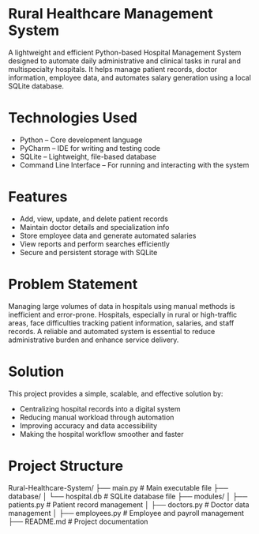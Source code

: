 # Rural Healthcare Management System

A lightweight and efficient Python-based Hospital Management System designed to automate daily administrative and clinical tasks in rural and multispecialty hospitals. It helps manage patient records, doctor information, employee data, and automates salary generation using a local SQLite database.

# Technologies Used

- Python – Core development language
- PyCharm – IDE for writing and testing code
- SQLite – Lightweight, file-based database
- Command Line Interface – For running and interacting with the system

# Features

-  Add, view, update, and delete patient records
-  Maintain doctor details and specialization info
-  Store employee data and generate automated salaries
-  View reports and perform searches efficiently
-  Secure and persistent storage with SQLite

# Problem Statement
  
Managing large volumes of data in hospitals using manual methods is inefficient and error-prone. Hospitals, especially in rural or high-traffic areas, face difficulties tracking patient information, salaries, and staff records. A reliable and automated system is essential to reduce administrative burden and enhance service delivery.

# Solution
This project provides a simple, scalable, and effective solution by:
- Centralizing hospital records into a digital system
- Reducing manual workload through automation
- Improving accuracy and data accessibility
- Making the hospital workflow smoother and faster

 # Project Structure
  Rural-Healthcare-System/
├── main.py # Main executable file
├── database/
│ └── hospital.db # SQLite database file
├── modules/
│ ├── patients.py # Patient record management
│ ├── doctors.py # Doctor data management
│ ├── employees.py # Employee and payroll management
├── README.md # Project documentation
